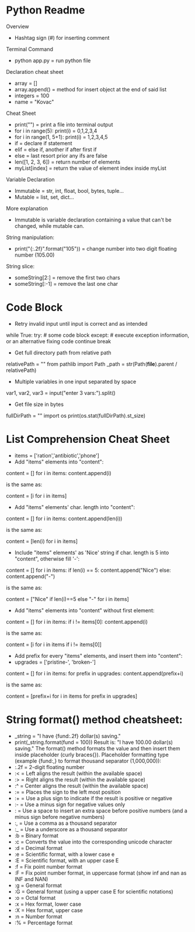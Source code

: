 # Python Readme

Overview
- Hashtag sign (#) for inserting comment

Terminal Command
- python app.py = run python file

Declaration cheat sheet
- array = []
- array.append(<obj>) = method for insert object at the end of said list
- integers = 100
- name = "Kovac"

Cheat Sheet
- print("<content>") = print a file into terminal output
- for i in range(5): print(i) = 0,1,2,3,4
- for i in range(1, 5+1): print(i) = 1,2,3,4,5
- if = declare if statement
- elif = else if, another if after first if
- else = last resort prior any ifs are false
- len([1, 2, 3, 6]) = return number of elements
- myList[index] = return the value of element index inside myList

Variable Declaration
- Immutable = str, int, float, bool, bytes, tuple...
- Mutable = list, set, dict...

More explanation
- Immutable is variable declaration containing a value that can't be changed, while mutable can.

String manipulation:
- print("{:.2f}".format("105")) = change number into two digit floating number (105.00)

String slice:
- someString[2:] = remove the first two chars
- someString[:-1] = remove the last one char

# Code Block
- Retry invalid input until input is correct and as intended

while True:
    try:
        # some code block
    except:
        # execute exception information, or an alternative fixing code
        continue
    break

- Get full directory path from relative path

relativePath = ""
from pathlib import Path
_path = str(Path(__file__).parent / relativePath)

- Multiple variables in one input separated by space

var1, var2, var3 = input("enter 3 vars:").split()

- Get file size in bytes

fullDirPath = ""
import os
print(os.stat(fullDirPath).st_size)

# List Comprehension Cheat Sheet
- items = ['ration','antibiotic','phone']
- Add "items" elements into "content":

content = []
for i in items:
    content.append(i)

is the same as:

content = [i for i in items]

- Add "items" elements' char. length into "content":

content = []
for i in items:
    content.append(len(i))

is the same as:

content = [len(i) for i in items]

- Include "items" elements' as 'Nice' string if char. length is 5 into "content", otherwise fill '-':

content = []
for i in items:
    if len(i) == 5:
        content.append("Nice")
    else:
        content.append("-")

is the same as:

content = ["Nice" if len(i)==5 else "-" for i in items]

- Add "items" elements into "content" without first element:

content = []
for i in items:
    if i != items[0]:
        content.append(i)

is the same as:

content = [i for i in items if i != items[0]]

- Add prefix for every "items" elements, and insert them into "content":
- upgrades = ['pristine-', 'broken-']

content = []
for i in items:
    for prefix in upgrades:
        content.append(prefix+i)

is the same as:

content = [prefix+i for i in items for prefix in upgrades]

# String format() method cheatsheet:
- _string = "I have {fund:.2f} dollar(s) saving."
- print(_string.format(fund = 100))
Result is: "I have 100.00 dollar(s) saving."
The format() method formats the value and then insert them inside placeholder (curly braces{}).
Placeholder formatting type (example {fund:,} to format thousand separator (1,000,000)):
- :.2f = 2-digit floating number
- :< = Left aligns the result (within the available space)
- :> = Right aligns the result (within the available space)
- :^ = Center aligns the result (within the available space)
- := = Places the sign to the left most position
- :+ = Use a plus sign to indicate if the result is positive or negative
- :- = Use a minus sign for negative values only
- :  = Use a space to insert an extra space before positive numbers (and a minus sign before negative numbers)
- :, = Use a comma as a thousand separator
- :_ = Use a underscore as a thousand separator
- :b = Binary format
- :c = Converts the value into the corresponding unicode character
- :d = Decimal format
- :e = Scientific format, with a lower case e
- :E = Scientific format, with an upper case E
- :f = Fix point number format
- :F = Fix point number format, in uppercase format (show inf and nan as INF and NAN)
- :g = General format
- :G = General format (using a upper case E for scientific notations)
- :o = Octal format
- :x = Hex format, lower case
- :X = Hex format, upper case
- :n = Number format
- :% = Percentage format